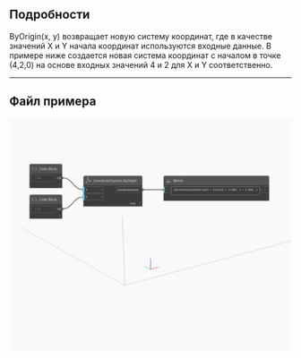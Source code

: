 ## Подробности
ByOrigin(x, y) возвращает новую систему координат, где в качестве значений X и Y начала координат используются входные данные. В примере ниже создается новая система координат с началом в точке (4,2,0) на основе входных значений 4 и 2 для X и Y соответственно.
___
## Файл примера

![ByOrigin (x, y)](./Autodesk.DesignScript.Geometry.CoordinateSystem.ByOrigin(x,%20y)_img.jpg)

